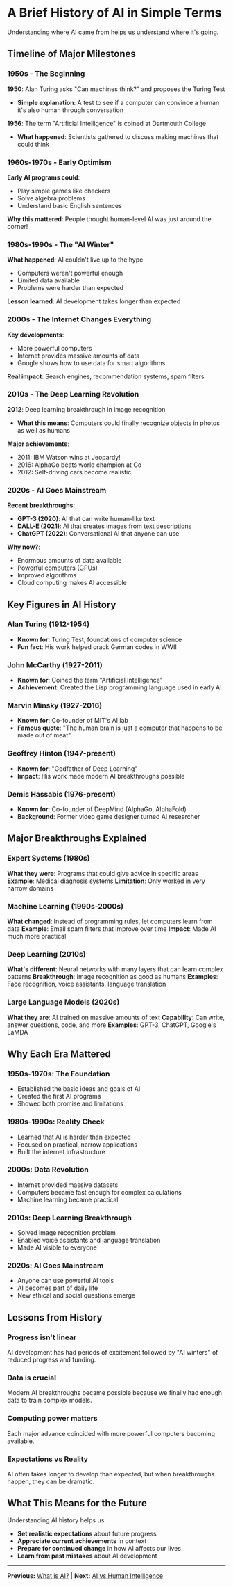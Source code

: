 # A Brief History of AI in Simple Terms

Understanding where AI came from helps us understand where it's going.

## Timeline of Major Milestones

### 1950s - The Beginning
**1950**: Alan Turing asks "Can machines think?" and proposes the Turing Test
- **Simple explanation**: A test to see if a computer can convince a human it's also human through conversation

**1956**: The term "Artificial Intelligence" is coined at Dartmouth College
- **What happened**: Scientists gathered to discuss making machines that could think

### 1960s-1970s - Early Optimism
**Early AI programs could**:
- Play simple games like checkers
- Solve algebra problems
- Understand basic English sentences

**Why this mattered**: People thought human-level AI was just around the corner!

### 1980s-1990s - The "AI Winter"
**What happened**: AI couldn't live up to the hype
- Computers weren't powerful enough
- Limited data available
- Problems were harder than expected

**Lesson learned**: AI development takes longer than expected

### 2000s - The Internet Changes Everything
**Key developments**:
- More powerful computers
- Internet provides massive amounts of data
- Google shows how to use data for smart algorithms

**Real impact**: Search engines, recommendation systems, spam filters

### 2010s - The Deep Learning Revolution
**2012**: Deep learning breakthrough in image recognition
- **What this means**: Computers could finally recognize objects in photos as well as humans

**Major achievements**:
- 2011: IBM Watson wins at Jeopardy!
- 2016: AlphaGo beats world champion at Go
- 2012: Self-driving cars become realistic

### 2020s - AI Goes Mainstream
**Recent breakthroughs**:
- **GPT-3 (2020)**: AI that can write human-like text
- **DALL-E (2021)**: AI that creates images from text descriptions
- **ChatGPT (2022)**: Conversational AI that anyone can use

**Why now?**: 
- Enormous amounts of data available
- Powerful computers (GPUs)
- Improved algorithms
- Cloud computing makes AI accessible

## Key Figures in AI History

### Alan Turing (1912-1954)
- **Known for**: Turing Test, foundations of computer science
- **Fun fact**: His work helped crack German codes in WWII

### John McCarthy (1927-2011)  
- **Known for**: Coined the term "Artificial Intelligence"
- **Achievement**: Created the Lisp programming language used in early AI

### Marvin Minsky (1927-2016)
- **Known for**: Co-founder of MIT's AI lab
- **Famous quote**: "The human brain is just a computer that happens to be made out of meat"

### Geoffrey Hinton (1947-present)
- **Known for**: "Godfather of Deep Learning"
- **Impact**: His work made modern AI breakthroughs possible

### Demis Hassabis (1976-present)
- **Known for**: Co-founder of DeepMind (AlphaGo, AlphaFold)
- **Background**: Former video game designer turned AI researcher

## Major Breakthroughs Explained

### Expert Systems (1980s)
**What they were**: Programs that could give advice in specific areas
**Example**: Medical diagnosis systems
**Limitation**: Only worked in very narrow domains

### Machine Learning (1990s-2000s)
**What changed**: Instead of programming rules, let computers learn from data
**Example**: Email spam filters that improve over time
**Impact**: Made AI much more practical

### Deep Learning (2010s)
**What's different**: Neural networks with many layers that can learn complex patterns
**Breakthrough**: Image recognition as good as humans
**Examples**: Face recognition, voice assistants, language translation

### Large Language Models (2020s)
**What they are**: AI trained on massive amounts of text
**Capability**: Can write, answer questions, code, and more
**Examples**: GPT-3, ChatGPT, Google's LaMDA

## Why Each Era Mattered

### 1950s-1970s: **The Foundation**
- Established the basic ideas and goals of AI
- Created the first AI programs
- Showed both promise and limitations

### 1980s-1990s: **Reality Check**
- Learned that AI is harder than expected
- Focused on practical, narrow applications
- Built the internet infrastructure

### 2000s: **Data Revolution**
- Internet provided massive datasets
- Computers became fast enough for complex calculations
- Machine learning became practical

### 2010s: **Deep Learning Breakthrough**
- Solved image recognition problem
- Enabled voice assistants and language translation
- Made AI visible to everyone

### 2020s: **AI Goes Mainstream**
- Anyone can use powerful AI tools
- AI becomes part of daily life
- New ethical and social questions emerge

## Lessons from History

### Progress isn't linear
AI development has had periods of excitement followed by "AI winters" of reduced progress and funding.

### Data is crucial
Modern AI breakthroughs became possible because we finally had enough data to train complex models.

### Computing power matters
Each major advance coincided with more powerful computers becoming available.

### Expectations vs Reality
AI often takes longer to develop than expected, but when breakthroughs happen, they can be dramatic.

## What This Means for the Future

Understanding AI history helps us:
- **Set realistic expectations** about future progress
- **Appreciate current achievements** in context
- **Prepare for continued change** in how AI affects our lives
- **Learn from past mistakes** about AI development

---
**Previous:** [What is AI?](what-is-ai.md) | **Next:** [AI vs Human Intelligence](ai-vs-human.md)